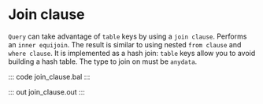 # Join clause

`Query` can take advantage of `table` keys by using a `join clause`. Performs an `inner equijoin`.
The result is similar to using nested `from clause` and `where clause`. It is implemented as
a hash join: `table` keys allow you to avoid building a hash table. The type to join on must be `anydata`.

::: code join_clause.bal :::

::: out join_clause.out :::